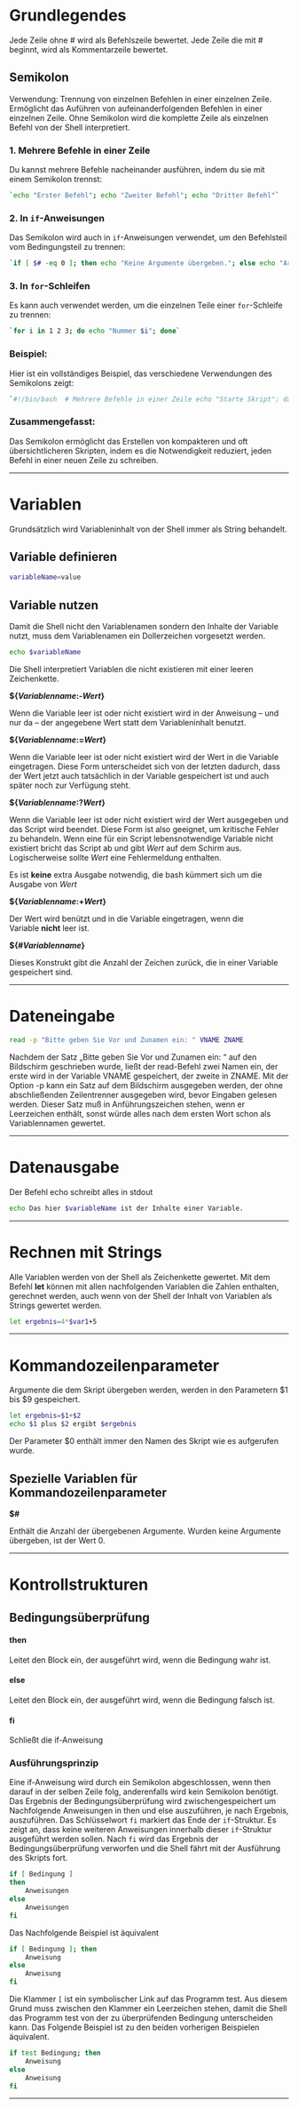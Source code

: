 # Grundlegendes

Jede Zeile ohne # wird als Befehlszeile bewertet.
Jede Zeile die mit # beginnt, wird als Kommentarzeile bewertet.

## Semikolon

Verwendung: Trennung von einzelnen Befehlen in einer einzelnen Zeile. Ermöglicht das Auführen von aufeinanderfolgenden Befehlen in einer einzelnen Zeile. Ohne Semikolon wird die komplette Zeile als einzelnen Befehl von der Shell interpretiert.
### 1. Mehrere Befehle in einer Zeile

Du kannst mehrere Befehle nacheinander ausführen, indem du sie mit einem Semikolon trennst:

```bash
`echo "Erster Befehl"; echo "Zweiter Befehl"; echo "Dritter Befehl"`
```

### 2. In `if`-Anweisungen

Das Semikolon wird auch in `if`-Anweisungen verwendet, um den Befehlsteil vom Bedingungsteil zu trennen:

```bash
`if [ $# -eq 0 ]; then echo "Keine Argumente übergeben."; else echo "Argumente wurden übergeben."; fi`
```

### 3. In `for`-Schleifen

Es kann auch verwendet werden, um die einzelnen Teile einer `for`-Schleife zu trennen:

```bash
`for i in 1 2 3; do echo "Nummer $i"; done`
```

### Beispiel:

Hier ist ein vollständiges Beispiel, das verschiedene Verwendungen des Semikolons zeigt:

```bash
`#!/bin/bash  # Mehrere Befehle in einer Zeile echo "Starte Skript"; date; echo "Beendet Skript"  # if-Anweisung mit Semikolon if [ $# -eq 0 ]; then     echo "Keine Argumente übergeben." else     echo "Argumente wurden übergeben." fi  # for-Schleife mit Semikolon for i in 1 2 3; do echo "Nummer $i"; done`
```

### Zusammengefasst:

Das Semikolon ermöglicht das Erstellen von kompakteren und oft übersichtlicheren Skripten, indem es die Notwendigkeit reduziert, jeden Befehl in einer neuen Zeile zu schreiben.

---

# Variablen

Grundsätzlich wird Variableninhalt von der Shell immer als String behandelt.

## Variable definieren

``` bash
variableName=value
```

## Variable nutzen

Damit die Shell nicht den Variablenamen sondern den Inhalte der Variable nutzt, muss dem Variablenamen ein Dollerzeichen vorgesetzt werden. 

``` bash
echo $variableName
```

Die Shell interpretiert Variablen die nicht existieren mit einer leeren Zeichenkette.

**${_Variablenname_:-_Wert_}**

Wenn die Variable leer ist oder nicht existiert wird in der Anweisung – und nur da – der angegebene Wert statt dem Variableninhalt benutzt.

**${_Variablenname_:=_Wert_}**

Wenn die Variable leer ist oder nicht existiert wird der Wert in die Variable eingetragen. Diese Form unterscheidet sich von der letzten dadurch, dass der Wert jetzt auch tatsächlich in der Variable gespeichert ist und auch später noch zur Verfügung steht.

**${_Variablenname_:?_Wert_}**

Wenn die Variable leer ist oder nicht existiert wird der Wert ausgegeben und das Script wird beendet. Diese Form ist also geeignet, um kritische Fehler zu behandeln. Wenn eine für ein Script lebensnotwendige Variable nicht existiert bricht das Script ab und gibt _Wert_ auf dem Schirm aus. Logischerweise sollte _Wert_ eine Fehlermeldung enthalten.

Es ist **keine** extra Ausgabe notwendig, die bash kümmert sich um die Ausgabe von _Wert_

**${_Variablenname_:+_Wert_}**

Der Wert wird benützt und in die Variable eingetragen, wenn die Variable **nicht** leer ist.

**${#_Variablenname_}**

Dieses Konstrukt gibt die Anzahl der Zeichen zurück, die in einer Variable gespeichert sind.

---

# Dateneingabe

``` bash
read -p "Bitte geben Sie Vor und Zunamen ein: " VNAME ZNAME
```

Nachdem der Satz „Bitte geben Sie Vor und Zunamen ein: “ auf den Bildschirm geschrieben wurde, ließt der read-Befehl zwei Namen ein, der erste wird in der Variable VNAME gespeichert, der zweite in ZNAME.
Mit der Option -p kann ein Satz auf dem Bildschirm ausgegeben werden, der ohne abschließenden Zeilentrenner ausgegeben wird, bevor Eingaben gelesen werden. Dieser Satz muß in Anführungszeichen stehen, wenn er Leerzeichen enthält, sonst würde alles nach dem ersten Wort schon als Variablennamen gewertet.

---

# Datenausgabe

Der Befehl echo schreibt alles in stdout

``` bash
echo Das hier $variableName ist der Inhalte einer Variable.
```

---

# Rechnen mit Strings

Alle Variablen werden von der Shell als Zeichenkette gewertet. Mit dem Befehl **let** können mit allen nachfolgenden Variablen die Zahlen enthalten, gerechnet werden, auch wenn von der Shell der Inhalt von Variablen als Strings gewertet werden.

``` bash
let ergebnis=4*$var1+5
```

---

# Kommandozeilenparameter

Argumente die dem Skript übergeben werden, werden in den Parametern $1 bis $9 gespeichert.

``` bash
let ergebnis=$1+$2
echo $1 plus $2 ergibt $ergebnis
```

Der Parameter $0 enthält immer den Namen des Skript wie es aufgerufen wurde.

## Spezielle Variablen für Kommandozeilenparameter

**$#**

Enthält die Anzahl der übergebenen Argumente. Wurden keine Argumente übergeben, ist der Wert 0.

---

# Kontrollstrukturen

## Bedingungsüberprüfung

#### then

Leitet den Block ein, der ausgeführt wird, wenn die Bedingung wahr ist.

#### else

Leitet den Block ein, der ausgeführt wird, wenn die Bedingung falsch ist.

#### fi

Schließt die if-Anweisung

### Ausführungsprinzip

Eine if-Anweisung wird durch ein Semikolon abgeschlossen, wenn then darauf in der selben Zeile folg, anderenfalls wird kein Semikolon benötigt. Das Ergebnis der Bedingungsüberprüfung wird zwischengespeichert um Nachfolgende Anweisungen in then und else auszuführen, je nach Ergebnis, auszuführen. 
Das Schlüsselwort `fi` markiert das Ende der `if`-Struktur. Es zeigt an, dass keine weiteren Anweisungen innerhalb dieser `if`-Struktur ausgeführt werden sollen.
Nach `fi` wird das Ergebnis der Bedingungsüberprüfung verworfen und die Shell fährt mit der Ausführung des Skripts fort.

``` bash
if [ Bedingung ]
then
	Anweisungen
else
	Anweisungen
fi
```

Das Nachfolgende Beispiel ist äquivalent

``` bash
if [ Bedingung ]; then
	Anweisung
else
	Anweisung
fi
```

Die Klammer `[` ist ein symbolischer Link auf das Programm test. Aus diesem Grund muss zwischen den Klammer ein Leerzeichen stehen, damit die Shell das Programm test von der zu überprüfenden Bedingung unterscheiden kann.
Das Folgende Beispiel ist zu den beiden vorherigen Beispielen äquivalent.

``` bash
if test Bedingung; then
	Anweisung
else
	Anweisung
fi
```

---

``` bash

```
